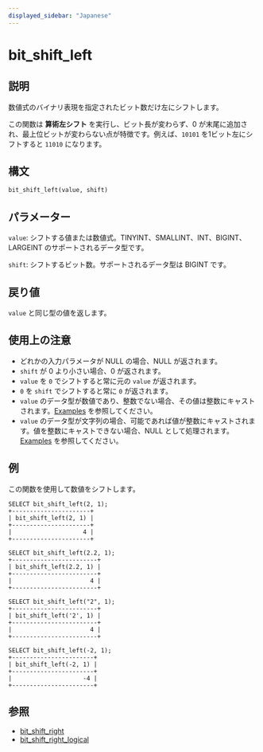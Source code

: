 ```yaml
---
displayed_sidebar: "Japanese"
---
```


# bit_shift_left

## 説明

数値式のバイナリ表現を指定されたビット数だけ左にシフトします。

この関数は **算術左シフト** を実行し、ビット長が変わらず、0 が末尾に追加され、最上位ビットが変わらない点が特徴です。例えば、`10101` を1ビット左にシフトすると `11010` になります。

## 構文

```Haskell
bit_shift_left(value, shift)
```

## パラメーター

`value`: シフトする値または数値式。TINYINT、SMALLINT、INT、BIGINT、LARGEINT のサポートされるデータ型です。

`shift`: シフトするビット数。サポートされるデータ型は BIGINT です。

## 戻り値

`value` と同じ型の値を返します。

## 使用上の注意

- どれかの入力パラメータが NULL の場合、NULL が返されます。
- `shift` が 0 より小さい場合、0 が返されます。
- `value` を `0` でシフトすると常に元の `value` が返されます。
- `0` を `shift` でシフトすると常に `0` が返されます。
- `value` のデータ型が数値であり、整数でない場合、その値は整数にキャストされます。[Examples](#examples) を参照してください。
- `value` のデータ型が文字列の場合、可能であれば値が整数にキャストされます。値を整数にキャストできない場合、NULL として処理されます。[Examples](#examples) を参照してください。

## 例

この関数を使用して数値をシフトします。

```Plain
SELECT bit_shift_left(2, 1);
+----------------------+
| bit_shift_left(2, 1) |
+----------------------+
|                    4 |
+----------------------+

SELECT bit_shift_left(2.2, 1);
+------------------------+
| bit_shift_left(2.2, 1) |
+------------------------+
|                      4 |
+------------------------+

SELECT bit_shift_left("2", 1);
+------------------------+
| bit_shift_left('2', 1) |
+------------------------+
|                      4 |
+------------------------+

SELECT bit_shift_left(-2, 1);
+-----------------------+
| bit_shift_left(-2, 1) |
+-----------------------+
|                    -4 |
+-----------------------+
```

## 参照

- [bit_shift_right](bit_shift_right.md)
- [bit_shift_right_logical](bit_shift_right_logical.md)